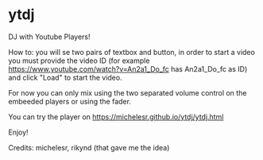 ytdj
====

DJ with Youtube Players!

How to: you will se two pairs of textbox and button, in order to start a video you must provide the video ID (for example https://www.youtube.com/watch?v=An2a1_Do_fc has An2a1_Do_fc as ID) and click "Load" to start the video. 

For now you can only mix using the two separated volume control on the embeeded players or using the fader. 

You can try the player on https://michelesr.github.io/ytdj/ytdj.html

Enjoy!

Credits: michelesr, rikynd (that gave me the idea)
